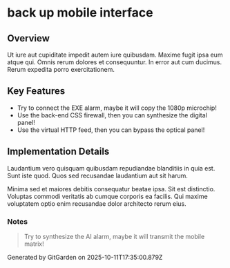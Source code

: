 # back up mobile interface

## Overview
Ut iure aut cupiditate impedit autem iure quibusdam. Maxime fugit ipsa eum atque qui. Omnis rerum dolores et consequuntur. In error aut cum ducimus. Rerum expedita porro exercitationem.

## Key Features
- Try to connect the EXE alarm, maybe it will copy the 1080p microchip!
- Use the back-end CSS firewall, then you can synthesize the digital panel!
- Use the virtual HTTP feed, then you can bypass the optical panel!

## Implementation Details
Laudantium vero quisquam quibusdam repudiandae blanditiis in quia est. Sunt iste quod. Quos sed recusandae laudantium aut sit harum.
 Minima sed et maiores debitis consequatur beatae ipsa. Sit est distinctio. Voluptas commodi veritatis ab cumque corporis ea facilis. Qui maxime voluptatem optio enim recusandae dolor architecto rerum eius.

### Notes
> Try to synthesize the AI alarm, maybe it will transmit the mobile matrix!

Generated by GitGarden on 2025-10-11T17:35:00.879Z